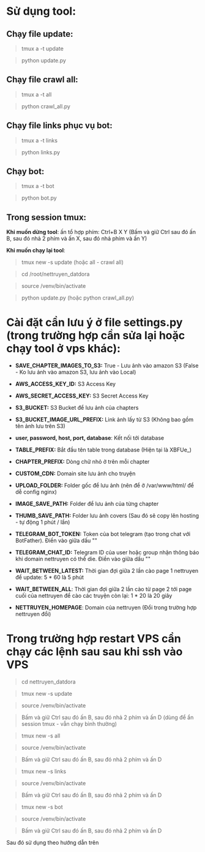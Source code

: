 # Sử dụng tool:

## Chạy file update:

> tmux a -t update

> python update.py

## Chạy file crawl all:

> tmux a -t all

> python crawl_all.py

## Chạy file links phục vụ bot:

> tmux a -t links

> python links.py

## Chạy bot:

> tmux a -t bot

> python bot.py

## Trong session tmux:

**Khi muốn dừng tool**: ấn tổ hợp phím: Ctrl+B X Y (Bấm và giữ Ctrl sau đó ấn B, sau đó nhả 2 phím và ấn X, sau đó nhả phím và ấn Y)

**Khi muốn chạy lại tool**:

> tmux new -s update (hoặc all - crawl all)

> cd /root/nettruyen_datdora

> source /venv/bin/activate

> python update.py (hoặc python crawl_all.py)

# Cài đặt cần lưu ý ở file settings.py (trong trường hợp cần sửa lại hoặc chạy tool ở vps khác):

- **SAVE_CHAPTER_IMAGES_TO_S3:** True - Lưu ảnh vào amazon S3 (False - Ko lưu ảnh vào amazon S3, lưu ảnh vào Local)
- **AWS_ACCESS_KEY_ID:** S3 Access Key
- **AWS_SECRET_ACCESS_KEY:** S3 Secret Access Key
- **S3_BUCKET:** S3 Bucket để lưu ảnh của chapters
- **S3_BUCKET_IMAGE_URL_PREFIX:** Link ảnh lấy từ S3 (Không bao gồm tên ảnh lưu trên S3)

- **user, password, host, port, database**: Kết nối tới database
- **TABLE_PREFIX:** Bắt đầu tên table trong database (Hiện tại là XBFUe\_)
- **CHAPTER_PREFIX:** Dòng chữ nhỏ ở trên mỗi chapter

- **CUSTOM_CDN:** Domain site lưu ảnh cho truyện
- **UPLOAD_FOLDER:** Folder gốc để lưu ảnh (nên để ở /var/www/html/ để dễ config nginx)

- **IMAGE_SAVE_PATH:** Folder để lưu ảnh của từng chapter
- **THUMB_SAVE_PATH:** Folder lưu ảnh covers (Sau đó sẽ copy lên hosting - tự động 1 phút / lần)

- **TELEGRAM_BOT_TOKEN:** Token của bot telegram (tạo trong chat với BotFather). Điền vào giữa dấu ""
- **TELEGRAM_CHAT_ID:** Telegram ID của user hoặc group nhận thông báo khi domain nettruyen có thể die. Điền vào giữa dấu ""

- **WAIT_BETWEEN_LATEST:** Thời gian đợi giữa 2 lần cào page 1 nettruyen để update: 5 \* 60 là 5 phút
- **WAIT_BETWEEN_ALL**: Thời gian đợi giữa 2 lần cào từ page 2 tới page cuối của nettruyen để cào các truyện còn lại: 1 \* 20 là 20 giây

- **NETTRUYEN_HOMEPAGE**: Domain của nettruyen (Đổi trong trường hợp nettruyen đổi)

# Trong trường hợp restart VPS cần chạy các lệnh sau sau khi ssh vào VPS

> cd nettruyen_datdora

> tmux new -s update

> source /venv/bin/activate

> Bấm và giữ Ctrl sau đó ấn B, sau đó nhả 2 phím và ấn D (dùng để ẩn session tmux - vẫn chạy bình thường)

> tmux new -s all

> source /venv/bin/activate

> Bấm và giữ Ctrl sau đó ấn B, sau đó nhả 2 phím và ấn D

> tmux new -s links

> source /venv/bin/activate

> Bấm và giữ Ctrl sau đó ấn B, sau đó nhả 2 phím và ấn D

> tmux new -s bot

> source /venv/bin/activate

> Bấm và giữ Ctrl sau đó ấn B, sau đó nhả 2 phím và ấn D

Sau đó sử dụng theo hướng dẫn trên

